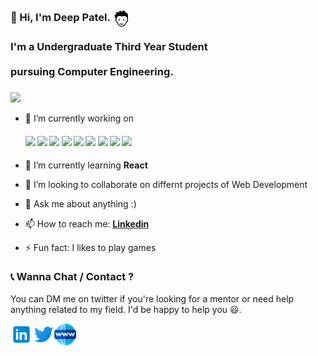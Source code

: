 
<h3 align="left">
 <abc>
  <br> 👋 Hi, I'm Deep Patel. <img src="https://github.com/Deep1144/Deep1144/blob/master/Assets/boy.png" width="30px" align="center"><br> 
<br> I'm a Undergraduate Third Year Student <br>
<br> pursuing Computer Engineering. <br>
  <br>
    <img src="https://user-images.githubusercontent.com/47782249/87217724-1422dc00-c36a-11ea-9592-3134913a0ef7.gif" width="220px" align="center">
 </abc>
</h3>

 
- 🔭 I’m currently working on 
   ####      ![](https://img.shields.io/badge/javascript-%7C-blue) ![](https://img.shields.io/badge/angular-%7C-red) ![](https://img.shields.io/badge/node-%7C-0%2C%2022%2C%20100) ![](https://img.shields.io/badge/npm%20modules-%7C-blue)  ![](https://img.shields.io/badge/javascript-%7C-blue) ![](https://img.shields.io/badge/Web%20Development-%7C-red) ![](https://img.shields.io/badge/python-%7C-yellow) ![](https://img.shields.io/badge/C-%7C-blue)  ![](https://img.shields.io/badge/C++-%7C-yellowgreen)

- 🌱 I’m currently learning **React**
- 👯 I’m looking to collaborate on differnt projects of Web Development
- 💬 Ask me about anything :)
- 📫 How to reach me: **[Linkedin](https://www.linkedin.com/in/deep-patel-84580b148/)**
- ⚡ Fun fact: I likes to play games


### 📞 Wanna Chat / Contact  ?

 You can DM me on twitter if you're looking for a mentor or need help anything related to my field. I'd be happy to help you 😃.

  <a href="https://www.linkedin.com/in/deep-patel-84580b148/">
    <img align="left" alt="Deep | Linkedin" width="35px" src="https://github.com/Deep1144/Deep1144/blob/master/Assets/linkedin.svg" />
  </a>
  <a href="https://twitter.com/deep__1144">
    <img align="left" alt="Deep | Twitter" width="35px" src="https://github.com/Deep1144/Deep1144/blob/master/Assets/twitter.svg" />
  </a>
  <a href="http://deep1144.github.io/">
    <img align="left" alt="Deep | Website" width="35px" src="https://github.com/Deep1144/Deep1144/blob/master/Assets/www.svg" />
  </a>
  <!-- <a href="https://www.quora.com/profile/Bhargav-Joshi-149">
    <img align="left" alt="Bhargav Joshi | Quora" width="35px" src="https://github.com/Deep1144/Deep1144/blob/master/Assets/quora.svg" />
  </a> -->

<br><br>

